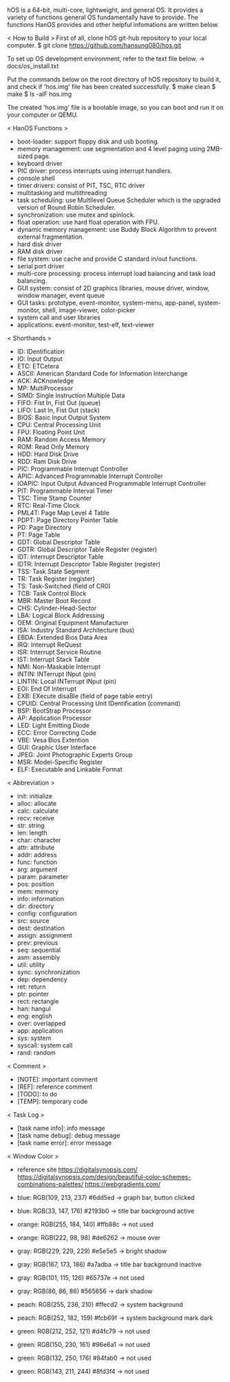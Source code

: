 hOS is a 64-bit, multi-core, lightweight, and general OS.
It provides a variety of functions general OS fundamentally have to provide.
The functions HanOS provides and other helpful infomations are written below.

< How to Build >
First of all, clone hOS git-hub repository to your local computer.
$ git clone https://github.com/hansung080/hos.git

To set up OS development environment, refer to the text file below.
-> docs/os_install.txt

Put the commands below on the root directory of hOS repository to build it,
and check if 'hos.img' file has been created successfully.
$ make clean
$ make
$ ls -alF hos.img

The created 'hos.img' file is a bootable image, so you can boot and run it
on your computer or QEMU.

< HanOS Functions >
- boot-loader: support floppy disk and usb booting.
- memory management: use segmentation and 4 level paging using 2MB-sized page.
- keyboard driver
- PIC driver: process interrupts using interrupt handlers.
- console shell
- timer drivers: consist of PIT, TSC, RTC driver
- multitasking and multithreading
- task scheduling: use Multilevel Queue Scheduler which is the upgraded version of Round Robin Scheduler.
- synchronization: use mutex and spinlock.
- float operation: use hard float operation with FPU.
- dynamic memory management: use Buddy Block Algorithm to prevent external fragmentation.
- hard disk driver
- RAM disk driver
- file system: use cache and provide C standard in/out functions.
- serial port driver
- multi-core processing: process interrupt load balancing and task load balancing.
- GUI system: consist of 2D graphics libraries, mouse driver, window, window manager, event queue
- GUI tasks: prototype, event-monitor, system-menu, app-panel, system-monitor, shell, image-viewer, color-picker
- system call and user libraries
- applications: event-monitor, test-elf, text-viewer

< Shorthands >
- ID: IDentification
- IO: Input Output
- ETC: ETCetera
- ASCII: American Standard Code for Information Interchange
- ACK: ACKnowledge
- MP: MultiProcessor
- SIMD: Single Instruction Multiple Data
- FIFO: Fist In, Fist Out (queue)
- LIFO: Last In, Fist Out (stack)
- BIOS: Basic Input Output System
- CPU: Central Processing Unit
- FPU: Floating Point Unit
- RAM: Random Access Memory
- ROM: Read Only Memory
- HDD: Hard Disk Drive
- RDD: Ram Disk Drive
- PIC: Programmable Interrupt Controller
- APIC: Advanced Programmable Interrupt Controller
- IOAPIC: Input Output Advanced Programmable Interrupt Controller
- PIT: Programmable Interval Timer
- TSC: Time Stamp Counter
- RTC: Real-Time Clock
- PML4T: Page Map Level 4 Table
- PDPT: Page Directory Pointer Table
- PD: Page Directory
- PT: Page Table
- GDT: Global Descriptor Table
- GDTR: Global Descriptor Table Register (register)
- IDT: Interrupt Descriptor Table
- IDTR: Interrupt Descriptor Table Register (register)
- TSS: Task State Segment
- TR: Task Register (register)
- TS: Task-Switched (field of CR0)
- TCB: Task Control Block
- MBR: Master Boot Record
- CHS: Cylinder-Head-Sector
- LBA: Logical Block Addressing
- OEM: Original Equipment Manufacturer
- ISA: Industry Standard Architecture (bus)
- EBDA: Extended Bios Data Area
- IRQ: Interrupt ReQuest
- ISR: Interrupt Service Routine
- IST: Interrupt Stack Table
- NMI: Non-Maskable Interrupt
- INTIN: INTerrupt INput (pin)
- LINTIN: Local INTerrupt INput (pin)
- EOI: End Of Interrupt
- EXB: EXecute disaBle (field of page table entry)
- CPUID: Central Processing Unit IDentification (command)
- BSP: BootStrap Processor
- AP: Application Processor
- LED: Light Emitting Diode
- ECC: Error Correcting Code
- VBE: Vesa Bios Extention
- GUI: Graphic User Interface
- JPEG: Joint Photographic Experts Group
- MSR: Model-Specific Register
- ELF: Executable and Linkable Format

< Abbreviation >
- init: initialize
- alloc: allocate
- calc: calculate
- recv: receive
- str: string
- len: length
- char: character
- attr: attribute
- addr: address
- func: function
- arg: argument
- param: parameter
- pos: position
- mem: memory
- info: information
- dir: directory
- config: configuration
- src: source
- dest: destination
- assign: assignment
- prev: previous
- seq: sequential
- asm: assembly
- util: utility
- sync: synchronization
- dep: dependency
- ret: return
- ptr: pointer
- rect: rectangle
- han: hangul
- eng: english
- over: overlapped
- app: application
- sys: system
- syscall: system call
- rand: random

< Comment >
- [NOTE]: important comment
- [REF]: reference comment
- [TODO]: to do
- [TEMP]: temporary code

< Task Log >
- [task name info]: info message
- [task name debug]: debug message
- [task name error]: error message

< Window Color >
- reference site
https://digitalsynopsis.com/
https://digitalsynopsis.com/design/beautiful-color-schemes-combinations-palettes/
https://webgradients.com/

- blue: RGB(109, 213, 237) #6dd5ed -> graph bar, button clicked
- blue: RGB(33, 147, 176) #2193b0 -> title bar background active
- orange: RGB(255, 184, 140) #ffb88c -> not used
- orange: RGB(222, 98, 98) #de6262 -> mouse over
- gray: RGB(229, 229, 229) #e5e5e5 -> bright shadow 
- gray: RGB(167, 173, 186) #a7adba -> title bar background inactive
- gray: RGB(101, 115, 126) #65737e -> not used
- gray: RGB(86, 86, 86) #565656 -> dark shadow
- peach: RGB(255, 236, 210) #ffecd2 -> system background
- peach: RGB(252, 182, 159) #fcb69f -> system background mark dark
- green: RGB(212, 252, 121) #d4fc79 -> not used
- green: RGB(150, 230, 161) #96e6a1 -> not used
- green: RGB(132, 250, 176) #84fab0 -> not used
- green: RGB(143, 211, 244) #8fd3f4 -> not used
